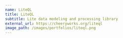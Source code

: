 ```yaml
---
name: LiteQL
title: LiteQL
subtitle: Lite data modeling and processing library
external_url: https://cheeryworks.org/liteql
image_path: /images/portfolios/liteql.png
---
```

